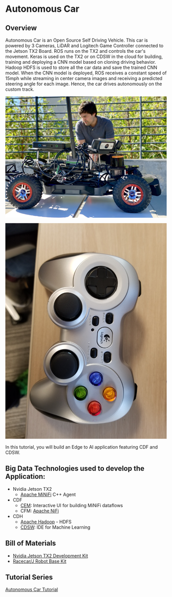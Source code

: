 # Autonomous Car

## Overview

Autonomous Car is an Open Source Self Driving Vehicle. This car is powered by 3 Cameras, LiDAR and Logitech Game Controller connected to the Jetson TX2 Board. ROS runs on the TX2 and controls the car's movement. Keras is used on the TX2 or on CDSW in the cloud for building, training and deploying a CNN model based on cloning driving behavior. Hadoop HDFS is used to store all the car data and save the trained CNN model. When the CNN model is deployed, ROS receives a constant speed of 15mph while streaming in center camera images and receiving a predicted steering angle for each image. Hence, the car drives autonomously on the custom track.

![james_with_car.jpg](documentation/images/james_with_car.jpg)

![controller.jpg](documentation/images/controller.jpg)

In this tutorial, you will build an Edge to AI application featuring CDF and CDSW.

## Big Data Technologies used to develop the Application:

- Nvidia Jetson TX2
    - [Apache MiNiFi](https://nifi.apache.org/minifi/) C++ Agent
- CDF
    - [CEM](https://docs.hortonworks.com/HDPDocuments/CEM/CEM-1.0.0/index.html): Interactive UI for building MiNiFi dataflows
    - CFM: [Apache NiFi](https://nifi.apache.org/)
- CDH
    - [Apache Hadoop](https://hadoop.apache.org/) - HDFS
    - [CDSW](https://www.cloudera.com/products/data-science-and-engineering/data-science-workbench.html): IDE for Machine Learning

## Bill of Materials

- [Nvidia Jetson TX2 Development Kit](https://www.amazon.com/NVIDIA-945-82771-0000-000-Jetson-TX2-Development/dp/B06XPFH939)
- [Racecar/J Robot Base Kit](https://racecarj.com/products/racecar-j-robot-base-kit)

## Tutorial Series

[Autonomous Car Tutorial](https://github.com/james94/Autonomous-Car/blob/master/tutorial-0.md)
